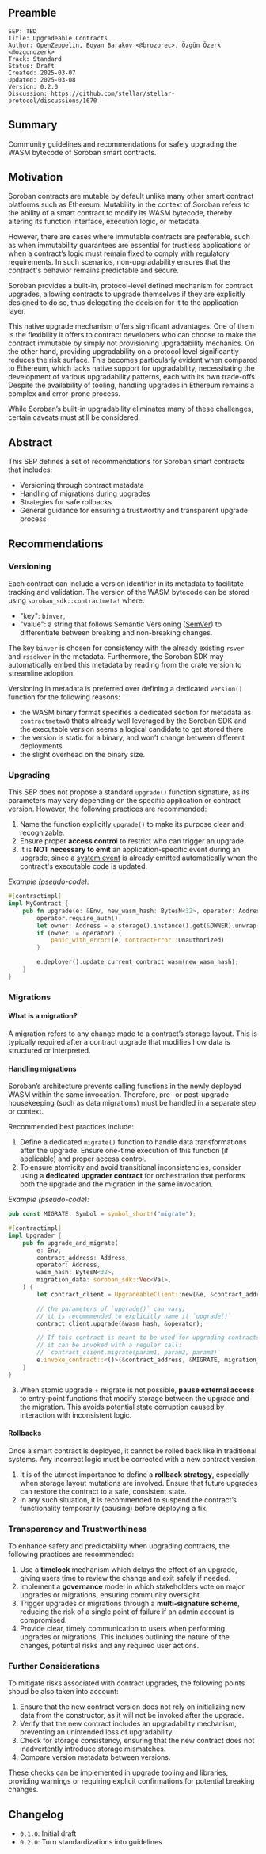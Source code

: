## Preamble

```
SEP: TBD
Title: Upgradeable Contracts
Author: OpenZeppelin, Boyan Barakov <@brozorec>, Özgün Özerk <@ozgunozerk>
Track: Standard
Status: Draft
Created: 2025-03-07
Updated: 2025-03-08
Version: 0.2.0
Discussion: https://github.com/stellar/stellar-protocol/discussions/1670
```

## Summary

Community guidelines and recommendations for safely upgrading the WASM bytecode of Soroban smart contracts.

## Motivation

Soroban contracts are mutable by default unlike many other smart contract platforms such as Ethereum. Mutability in the
context of Soroban refers to the ability of a smart contract to modify its WASM bytecode, thereby altering its function
interface, execution logic, or metadata.

However, there are cases where immutable contracts are preferable, such as when immutability guarantees are essential
for trustless applications or when a contract’s logic must remain fixed to comply with regulatory requirements. In such
scenarios, non-upgradability ensures that the contract's behavior remains predictable and secure.

Soroban provides a built-in, protocol-level defined mechanism for contract upgrades, allowing contracts to upgrade
themselves if they are explicitly designed to do so, thus delegating the decision for it to the application layer.

This native upgrade mechanism offers significant advantages. One of them is the flexibility it offers to contract
developers who can choose to make the contract immutable by simply not provisioning upgradability mechanics. On the
other hand, providing upgradability on a protocol level significantly reduces the risk surface. This becomes
particularly evident when compared to Ethereum, which lacks native support for upgradability, necessitating the
development of various upgradability patterns, each with its own trade-offs. Despite the availability of tooling,
handling upgrades in Ethereum remains a complex and error-prone process.

While Soroban’s built-in upgradability eliminates many of these challenges, certain caveats must still be considered.

## Abstract

This SEP defines a set of recommendations for Soroban smart contracts that includes:

- Versioning through contract metadata
- Handling of migrations during upgrades
- Strategies for safe rollbacks
- General guidance for ensuring a trustworthy and transparent upgrade process

## Recommendations

### Versioning

Each contract can include a version identifier in its metadata to facilitate tracking and validation. The version of the
WASM bytecode can be stored using `soroban_sdk::contractmeta!` where:

- "key": `binver`,
- "value": a string that follows Semantic Versioning ([SemVer](https://semver.org/)) to differentiate between breaking
  and non-breaking changes.

The key `binver` is chosen for consistency with the already existing `rsver` and `rssdkver` in the metadata.
Furthermore, the Soroban SDK may automatically embed this metadata by reading from the crate version to streamline
adoption.

Versioning in metadata is preferred over defining a dedicated `version()` function for the following reasons:

- the WASM binary format specifies a dedicated section for metadata as `contractmetav0` that’s already well leveraged by
  the Soroban SDK and the executable version seems a logical candidate to get stored there
- the version is static for a binary, and won’t change between different deployments
- the slight overhead on the binary size.

### Upgrading

This SEP does not propose a standard `upgrade()` function signature, as its parameters may vary depending on the
specific application or contract version. However, the following practices are recommended:

1. Name the function explicitly `upgrade()` to make its purpose clear and recognizable.
2. Ensure proper **access contro**l to restrict who can trigger an upgrade.
3. It is **NOT necessary to emit** an application-specific event during an upgrade, since a
   [system event](https://github.com/stellar/rs-soroban-env/blob/e3feadbc570b9fb88769dbea26e83a52f48cca2e/soroban-env-host/src/events/system_events.rs#L16)
   is already emitted automatically when the contract's executable code is updated.

_Example (pseudo-code):_

```rust
#[contractimpl]
impl MyContract {
    pub fn upgrade(e: &Env, new_wasm_hash: BytesN<32>, operator: Address) {
        operator.require_auth();
        let owner: Address = e.storage().instance().get(&OWNER).unwrap();
        if (owner != operator) {
            panic_with_error!(e, ContractError::Unauthorized)
        }

        e.deployer().update_current_contract_wasm(new_wasm_hash);
    }
}
```

### Migrations

#### What is a migration?

A migration refers to any change made to a contract’s storage layout. This is typically required after a contract
upgrade that modifies how data is structured or interpreted.

#### Handling migrations

Soroban’s architecture prevents calling functions in the newly deployed WASM within the same invocation. Therefore, pre-
or post-upgrade housekeeping (such as data migrations) must be handled in a separate step or context.

Recommended best practices include:

1. Define a dedicated `migrate()` function to handle data transformations after the upgrade. Ensure one-time execution
   of this function (if applicable) and proper access control.
2. To ensure atomicity and avoid transitional inconsistencies, consider using a **dedicated upgrader contract** for
   orchestration that performs both the upgrade and the migration in the same invocation.

_Example (pseudo-code):_

```rust
pub const MIGRATE: Symbol = symbol_short!("migrate");

#[contractimpl]
impl Upgrader {
    pub fn upgrade_and_migrate(
        e: Env,
        contract_address: Address,
        operator: Address,
        wasm_hash: BytesN<32>,
        migration_data: soroban_sdk::Vec<Val>,
    ) {
        let contract_client = UpgradeableClient::new(&e, &contract_address);

        // the parameters of `upgrade()` can vary;
        // it is recommmended to explicitly name it `upgrade()`
        contract_client.upgrade(&wasm_hash, &operator);

        // If this contract is meant to be used for upgrading contracts with a defined `migrate()` funciton,
        // it can be invoked with a regular call:
        // `contract_client.migrate(param1, param2, param3)`
        e.invoke_contract::<()>(&contract_address, &MIGRATE, migration_data);
    }
}

```

3. When atomic upgrade + migrate is not possible, **pause external access** to entry-point functions that modify storage
   between the upgrade and the migration. This avoids potential state corruption caused by interaction with inconsistent
   logic.

#### Rollbacks

Once a smart contract is deployed, it cannot be rolled back like in traditional systems. Any incorrect logic must be
corrected with a new contract version.

1. It is of the utmost importance to define a **rollback strategy**, especially when storage layout mutations are
   involved. Ensure that future upgrades can restore the contract to a safe, consistent state.
2. In any such situation, it is recommended to suspend the contract’s functionality temporarily (pausing) before
   deploying a fix.

### Transparency and Trustworthiness

To enhance safety and predictability when upgrading contracts, the following practices are recommended:

1. Use a **timelock** mechanism which delays the effect of an upgrade, giving users time to review the change and exit
   safely if needed.
2. Implement a **governance** model in which stakeholders vote on major upgrades or migrations, ensuring community
   oversight.
3. Trigger upgrades or migrations through a **multi-signature scheme**, reducing the risk of a single point of failure
   if an admin account is compromised.
4. Provide clear, timely communication to users when performing upgrades or migrations. This includes outlining the
   nature of the changes, potential risks and any required user actions.

### Further Considerations

To mitigate risks associated with contract upgrades, the following points shoud be also taken into account:

1. Ensure that the new contract version does not rely on initializing new data from the constructor, as it will not be
   invoked after the upgrade.
2. Verify that the new contract includes an upgradability mechanism, preventing an unintended loss of upgradability.
3. Check for storage consistency, ensuring that the new contract does not inadvertently introduce storage mismatches.
4. Compare version metadata between versions.

These checks can be implemented in upgrade tooling and libraries, providing warnings or requiring explicit confirmations
for potential breaking changes.

## Changelog

- `0.1.0`: Initial draft
- `0.2.0`: Turn standardizations into guidelines
